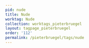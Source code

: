 ```yaml
---
pid: nude
title: Nude
worktag: Nude
collection: worktags_pieterbruegel
layout: tagpage_pieterbruegel
order: '112'
permalink: /pieterbruegel/tags/nude
---
```

